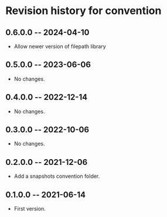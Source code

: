 # Revision history for convention

## 0.6.0.0 -- 2024-04-10

* Allow newer version of filepath library

## 0.5.0.0 -- 2023-06-06

* No changes.

## 0.4.0.0 -- 2022-12-14

* No changes.

## 0.3.0.0 -- 2022-10-06

* No changes.

## 0.2.0.0 -- 2021-12-06

* Add a snapshots convention folder.

## 0.1.0.0 -- 2021-06-14

* First version.

